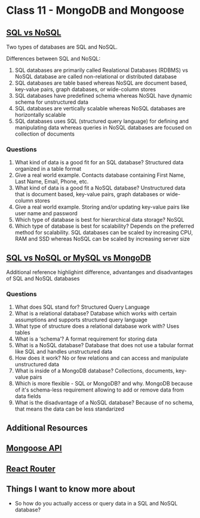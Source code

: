 # Class 11 - MongoDB and Mongoose

## [SQL vs NoSQL](https://www.thegeekstuff.com/2014/01/sql-vs-nosql-db/?utm_source=tuicool)
Two types of databases are SQL and NoSQL.

Differences between SQL and NoSQL:
1. SQL databases are primarily called Realational Databases (RDBMS) vs NoSQL database are called non-relational or distributed database
2. SQL databases are table based whereas NoSQL are document based, key-value pairs, graph databases, or wide-column stores
3. SQL databases have predefined schema whereas NoSQL have dynamic schema for unstructured data
4. SQL databases are vertically scalable whereas NoSQL databases are horizontally scalable
5. SQL databases uses SQL (structured query language) for defining and manipulating data whereas queries in NoSQL databases are focused on collection of documents

### Questions

1. What kind of data is a good fit for an SQL database?
Structured data organized in a table format
2. Give a real world example.
Contacts database containing First Name, Last Name, Email, Phone, etc.
3. What kind of data is a good fit a NoSQL database?
Unstructured data that is document based, key-value pairs, graph databases or wide-column stores
4. Give a real world example.
Storing and/or updating key-value pairs like user name and password 
5. Which type of database is best for hierarchical data storage?
NoSQL
6. Which type of database is best for scalability?
Depends on the preferred method for scalability. SQL databases can be scaled by increasing CPU, RAM and SSD whereas NoSQL can be scaled by increasing server size

## [SQL vs NoSQL or MySQL vs MongoDB](https://www.youtube.com/watch?v=ZS_kXvOeQ5Y)
Additional reference highlighint difference, advantanges and disadvantages of SQL and NoSQL databases

### Questions

1. What does SQL stand for?
Structured Query Language
2. What is a relational database?
Database which works with certain assumptions and supports structured query language
3. What type of structure does a relational database work with?
Uses tables
4. What is a ‘schema’?
A format requirement for storing data
5. What is a NoSQL database?
Database that does not use a tabular format like SQL and handles unstructured data
6. How does it work?
No or few relations and can access and manipulate unstructured data
7. What is inside of a MongoDB database?
Collections, documents, key-value pairs
8. Which is more flexible - SQL or MongoDB? and why.
MongoDB because of it's schema-less requirement allowing to add or remove data from data fields
9. What is the disadvantage of a NoSQL database?
Because of no schema, that means the data can be less standarized

## Additional Resources

## [Mongoose API](https://mongoosejs.com/docs/api/model.html#Model())
## [React Router](https://reactrouter.com/en/6.20.1/router-components/browser-router)

## Things I want to know more about
- So how do you actually access or query data in a SQL and NoSQL database?
